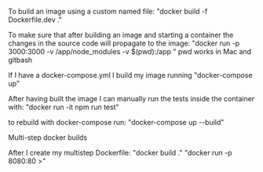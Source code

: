 To build an image using a custom named file:
"docker build -f Dockerfile.dev ."

To make sure that after building an image and starting a container the changes in the source code will propagate to the image:
"docker run -p 3000:3000 -v /app/node_modules -v \$(pwd):/app <imagename>"
pwd works in Mac and gitbash

If I have a docker-compose.yml I build my image running "docker-compose up"

After having built the image I can manually run the tests inside the container with:
"docker run -it <imageid> npm run test"

to rebuild with docker-compose run: "docker-compose up --build"

Multi-step docker builds

After I create my multistep Dockerfile:
"docker build ."
"docker run -p 8080:80 <image id>>"
